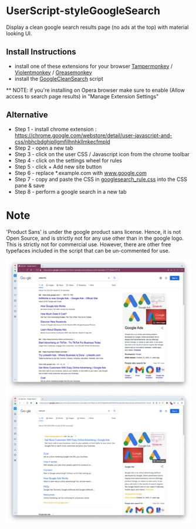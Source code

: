 # UserScript-styleGoogleSearch
Display a clean google search results page (no ads at the top) with material looking UI.

## Install Instructions
* install one of these extensions for your browser <a href="https://chrome.google.com/webstore/detail/tampermonkey/dhdgffkkebhmkfjojejmpbldmpobfkfo">Tampermonkey</a> / <a href="https://chrome.google.com/webstore/detail/violentmonkey/jinjaccalgkegednnccohejagnlnfdag">Violentmonkey</a> / <a href="https://addons.mozilla.org/en-US/firefox/addon/greasemonkey/">Greasemonkey</a>
* install the <a href="https://openuserjs.org/scripts/MilionMax/Google_Clean_Search">GoogleCleanSearch</a> script

** NOTE: if you're installing on Opera browser make sure to enable (Allow access to search page results) in "Manage Extension Settings"

## Alternative
* Step 1 - install chrome extension : 
https://chrome.google.com/webstore/detail/user-javascript-and-css/nbhcbdghjpllgmfilhnhkllmkecfmpld 
* Step 2 - open a new tab 
* Step 3 - click on the user CSS / Javascript icon from the chrome toolbar 
* Step 4 - click on the settings wheel for rules 
* Step 5 - click + Add new site button 
* Step 6 - replace *.example.com with www.google.com 
* Step 7 - copy and paste the CSS in <a href="https://github.com/maximilianotaverna/clean-search-CSS/blob/master/googlesearch_rule.css">googlesearch_rule.css</a> into the CSS pane & save
* Step 8 - perform a google search in a new tab <br>

# Note
'Product Sans' is under the google product sans license. Hence, it is not Open Source, and is strictly not for any use other than in the google logo. This is strictly not for commercial use. However, there are other free typefaces included in the script that can be un-commented for use. 


![](before.png)
![](after.png)
